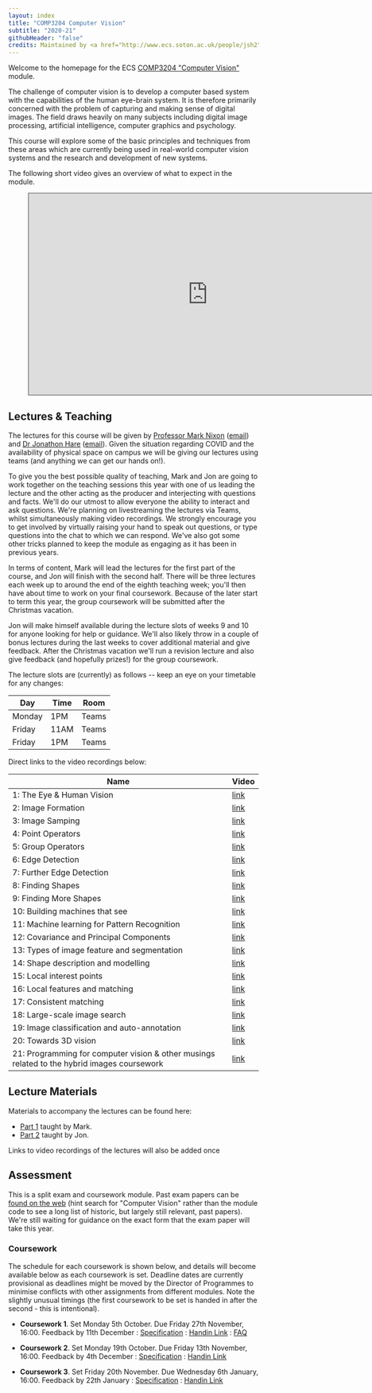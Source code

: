 ```yaml
---
layout: index
title: "COMP3204 Computer Vision"
subtitle: "2020-21"
githubHeader: "false"
credits: Maintained by <a href="http://www.ecs.soton.ac.uk/people/jsh2">Dr Jonathon Hare</a> and <a href="http://www.ecs.soton.ac.uk/people/msn">Professor Mark Nixon</a>.
---
```


Welcome to the homepage for the ECS [COMP3204 "Computer Vision"](https://secure.ecs.soton.ac.uk/module/COMP3204) module. 

The challenge of computer vision is to develop a computer based system with the capabilities of the human eye-brain system. It is therefore primarily concerned with the problem of capturing and making sense of digital images. The field draws heavily on many subjects including digital image processing, artificial intelligence, computer graphics and psychology.

This course will explore some of the basic principles and techniques from these areas which are currently being used in real-world computer vision systems and the research and development of new systems.

The following short video gives an overview of what to expect in the module.


<figure class="video_container" style="text-align:center">
	<iframe src="https://southampton.cloud.panopto.eu/Panopto/Pages/Embed.aspx?id=3022fca4-3741-40e1-82ec-abaa00df644a&autoplay=false&offerviewer=true&showtitle=true&showbrand=false&start=0&interactivity=none" width="720" height="405" style="border: 1px solid #464646;" allowfullscreen allow="autoplay"></iframe>
</figure>


## Lectures & Teaching

The lectures for this course will be given by [Professor Mark Nixon](http://www.ecs.soton.ac.uk/people/msn) ([email](mailto:msn@ecs.soton.ac.uk)) and <a href="http://www.ecs.soton.ac.uk/people/jsh2">Dr Jonathon Hare</a> ([email](mailto:jsh2@ecs.soton.ac.uk)). Given the situation regarding COVID and the availability of physical space on campus we will be giving our lectures using teams (and anything we can get our hands on!). 

To give you the best possible quality of teaching, Mark and Jon are going to work together on the teaching sessions this year with one of us leading the lecture and the other acting as the producer and interjecting with questions and facts. We'll do our utmost to allow everyone the ability to interact and ask questions. We're planning on livestreaming the lectures via Teams, whilst simultaneously making video recordings. We strongly encourage you to get involved by virtually raising your hand to speak out questions, or type questions into the chat to which we can respond. We've also got some other tricks planned to keep the module as engaging as it has been in previous years.

In terms of content, Mark will lead the lectures for the first part of the course, and Jon will finish with the second half.  There will be three lectures each week up to around the end of the eighth teaching week; you'll then have about time to work on your final coursework. Because of the later start to term this year, the group coursework will be submitted after the Christmas vacation.

Jon will make himself available during the lecture slots of weeks 9 and 10 for anyone looking for help or guidance. We'll also likely throw in a couple of bonus lectures during the last weeks to cover additional material and give feedback. After the Christmas vacation we'll run a revision lecture and also give feedback (and hopefully prizes!) for the group coursework. 

The lecture slots are (currently) as follows -- keep an eye on your timetable for any changes:

Day       | Time | Room   
----------|------|-----------------------
Monday    | 1PM  | Teams
Friday    | 11AM | Teams
Friday    | 1PM  | Teams

Direct links to the video recordings below:

Name                      | Video
--------------------------|---------------
1: The Eye & Human Vision | [link](https://southampton.cloud.panopto.eu/Panopto/Pages/Viewer.aspx?id=9a64be1f-2572-4ca2-8c12-ac4f00e64eba)
2: Image Formation        | [link](https://southampton.cloud.panopto.eu/Panopto/Pages/Viewer.aspx?id=53777333-e297-4b2c-bd7e-ac4f00e89916)
3: Image Samping          | [link](https://southampton.cloud.panopto.eu/Panopto/Pages/Viewer.aspx?id=dc0154f9-4345-4a53-9219-ac5200e306b7)
4: Point Operators        | [link](https://southampton.cloud.panopto.eu/Panopto/Pages/Viewer.aspx?id=803c26de-a504-4d38-a3fb-ac5600e051ce)
5: Group Operators        | [link](https://southampton.cloud.panopto.eu/Panopto/Pages/Viewer.aspx?id=a146ecac-cdc8-4a62-a21c-ac5600e4e95e)
6: Edge Detection         | [link](https://southampton.cloud.panopto.eu/Panopto/Pages/Viewer.aspx?id=7e16fefa-fb77-4f33-af33-ac5900f1f400)
7: Further Edge Detection | [link](https://southampton.cloud.panopto.eu/Panopto/Pages/Viewer.aspx?id=6918a84a-f3ae-4682-8e39-ac5d010116f3)
8: Finding Shapes         | [link](https://southampton.cloud.panopto.eu/Panopto/Pages/Viewer.aspx?id=105a32af-14a8-44ce-8ede-ac5d0103c375)
9: Finding More Shapes    | [link](https://southampton.cloud.panopto.eu/Panopto/Pages/Viewer.aspx?id=54b3d80f-634c-4d75-82bb-ac6000ebe406)
10: Building machines that see | [link](https://southampton.cloud.panopto.eu/Panopto/Pages/Viewer.aspx?id=a729c8de-fad7-48e8-9b32-ac6400f45779)
11: Machine learning for Pattern Recognition | [link](https://southampton.cloud.panopto.eu/Panopto/Pages/Viewer.aspx?id=bd958aa4-d526-47bb-b5d9-ac6400fd0970)
12: Covariance and Principal Components | [link](https://southampton.cloud.panopto.eu/Panopto/Pages/Viewer.aspx?id=70e0701a-f34c-49e2-afb4-ac6700ee9268)
13: Types of image feature and segmentation | [link](https://southampton.cloud.panopto.eu/Panopto/Pages/Viewer.aspx?id=91e2ff24-cdef-46c7-96a1-ac6b00ef64a3)
14: Shape description and modelling | [link](https://southampton.cloud.panopto.eu/Panopto/Pages/Viewer.aspx?id=8e8fbf01-fbaf-4437-9223-ac6b00f8b0b7)
15: Local interest points | [link](https://southampton.cloud.panopto.eu/Panopto/Pages/Viewer.aspx?id=46e90dbb-4945-4419-9f64-ac6e00f12c5f)
16: Local features and matching | [link](https://southampton.cloud.panopto.eu/Panopto/Pages/Viewer.aspx?id=c1cbed2e-1a98-4512-8c15-ac7200f6dd60)
17: Consistent matching | [link](https://southampton.cloud.panopto.eu/Panopto/Pages/Viewer.aspx?id=9d93d9d2-255a-41c0-967e-ac720107e2d5)
18: Large-scale image search | [link](https://southampton.cloud.panopto.eu/Panopto/Pages/Viewer.aspx?id=ff5d11a7-47ed-43e8-9d6c-ac7500ef47d8)
19: Image classification and auto-annotation | [link](https://southampton.cloud.panopto.eu/Panopto/Pages/Viewer.aspx?id=0e4b2de3-98d3-44d1-8034-ac7900fe94e7)
20: Towards 3D vision | [link](https://southampton.cloud.panopto.eu/Panopto/Pages/Viewer.aspx?id=b5fbad46-ce6e-469f-b921-ac79010285e6)
21: Programming for computer vision & other musings related to the hybrid images coursework | [link](https://southampton.cloud.panopto.eu/Panopto/Pages/Viewer.aspx?id=20ae6776-3901-4be7-8132-ac7c00ed93f3)



## Lecture Materials

Materials to accompany the lectures can be found here:

* [Part 1](part1.html) taught by Mark.
* [Part 2](part2.html) taught by Jon.

Links to video recordings of the lectures will also be added once

## Assessment

This is a split exam and coursework module. Past exam papers can be [found on the web](https://www.adminservices.soton.ac.uk/adminweb/jsp/pastPapers/pastPapers.jsp) (hint search for "Computer Vision" rather than the module code to see a long list of historic, but largely still relevant, past papers). We're still waiting for guidance on the exact form that the exam paper will take this year.

### Coursework

The schedule for each coursework is shown below, and details will become available below as each coursework is set. Deadline dates are currently provisional as deadlines might be moved by the Director of Programmes to minimise conflicts with other assignments from different modules. Note the slightly unusual timings (the first coursework to be set is handed in after the second - this is intentional).
 
* **Coursework 1**. Set Monday 5th October. Due Friday 27th November, 16:00. Feedback by 11th December : [Specification](cw/coursework1.html) : [Handin Link](https://handin.ecs.soton.ac.uk/handin/2021/COMP3204/2/) : [FAQ](cw/coursework1-faq.html)

* **Coursework 2**. Set Monday 19th October. Due Friday 13th November, 16:00. Feedback by 4th December : [Specification](cw/coursework2.html) : [Handin Link](https://handin.ecs.soton.ac.uk/handin/2021/COMP3204/1/)

* **Coursework 3**. Set Friday 20th November. Due Wednesday 6th January, 16:00. Feedback by 22th January : [Specification](cw/coursework3.html) : [Handin Link](https://handin.ecs.soton.ac.uk/handin/2021/COMP3204/3/)
